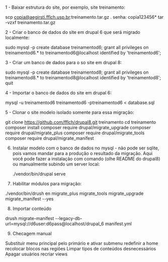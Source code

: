 1 - Baixar estrutura do site, por exemplo, site treinamento:

  scp copia@aegirsti.fflch.usp.br:treinamento.tar.gz .
  senha: copia123456*
  tar -vzxf treinamento.tar.gz

2 - Criar o banco de dados do site em drupal 6 que será migrado localmente:

  sudo mysql -p
  create database treinamentod6;
  grant all privileges on treinamentod6.* to treinamentod6@localhost identified by 'treinamentod6';

3 - Criar um banco de dados para o so site em drupal 8:

  sudo mysql -p
  create database treinamentod8;
  grant all privileges on treinamentod8.* to treinamentod8@localhost identified by 'treinamentod8';
  quit

4 - Importar o banco de dados do site em drupal 6:

  mysql -u treinamentod6 treinamentod6 -ptreinamentod6 < database.sql

5 - Clonar o site modelo isolado somente para essa migração:

  git clone https://github.com/fflch/drupal8.git treinamento
  cd treinamento
	composer install
	composer require drupal/migrate_upgrade
	composer require drupal/migrate_plus
	composer require drupal/migrate_tools
	composer require drupal/migrate_manifest

6. Instalar modelo com o banco de dados no mysql - não pode ser sqlite, pois vamos mandar para a produção o resultado da migração. Aqui você pode fazer a instalação com comando (olhe README do drupal8) ou manualmente subindo um server local:

	./vendor/bin/drupal serve

7. Habilitar módulos para migração:

./vendor/bin/drush en migrate_plus migrate_tools migrate_upgrade migrate_manifest --yes


8.  Importar conteúdo

drush migrate-manifest --legacy-db-url=mysql://d6user:d6pass@localhost/drupal_6 manifest.yml

9. Checagem manual

Substituir menu principal pelo primário e ativar submenu
redefinir a home
recolocar blocos nas regiões
Limpar tipos de conteúdos desnecessários
Apagar  usuários
recriar views


















